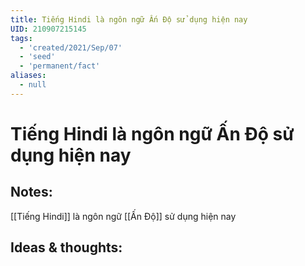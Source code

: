 ```yaml
---
title: Tiếng Hindi là ngôn ngữ Ấn Độ sử dụng hiện nay
UID: 210907215145
tags:
  - 'created/2021/Sep/07'
  - 'seed'
  - 'permanent/fact'
aliases:
  - null
---
```

# Tiếng Hindi là ngôn ngữ Ấn Độ sử dụng hiện nay

## Notes:
[[Tiếng Hindi]] là ngôn ngữ [[Ấn Độ]] sử dụng hiện nay

## Ideas & thoughts:
